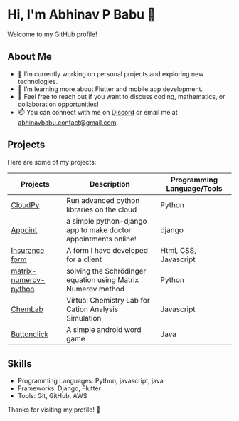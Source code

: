 # Hi, I'm Abhinav P Babu 👋

Welcome to my GitHub profile! 

## About Me

- 🔭 I’m currently working on personal projects and exploring new technologies.
- 🌱 I’m learning more about Flutter and mobile app development.
- 💬 Feel free to reach out if you want to discuss coding, mathematics, or collaboration opportunities!
- 📫 You can connect with me on [Discord](https://discord.com/users/1005716675984883723) or email me at [abhinavbabu.contact@gmail.com](mailto:abhinavbabu.contact@gmail.com).

## Projects

Here are some of my projects:

 

| Projects             |  Description                         | Programming Language/Tools                 |
|----------------------|--------------------------------------|--------------------------------------------|
| [CloudPy](https://cloudpy.online)|  Run advanced python libraries on the cloud | Python                          |
| [Appoint](https://github.com/thesophile/appoint) | a simple python-django app to make doctor appointments online!| django |
| [Insurance form](https://github.com/thesophile/insurance_form) | A form I have developed for a client | Html, CSS, Javascript |
| [matrix-numerov-python](https://github.com/thesophile/matrix-numerov-python) | solving the Schrödinger equation using Matrix Numerov method | Python|
| [ChemLab](https://github.com/thesophile/ChemLab) |  Virtual Chemistry Lab for Cation Analysis Simulation | Javascript |
| [Buttonclick](https://github.com/thesophile/Buttonclick) | A simple android word game | Java |

## Skills

- Programming Languages: Python, javascript, java 
- Frameworks: Django, Flutter
- Tools: Git, GitHub, AWS

<!--## Let's Connect

- [LinkedIn](your-linkedin-profile)
- [Twitter](your-twitter-handle)
- [Your Personal Website or Blog](your-website) -->

Thanks for visiting my profile! 🚀

